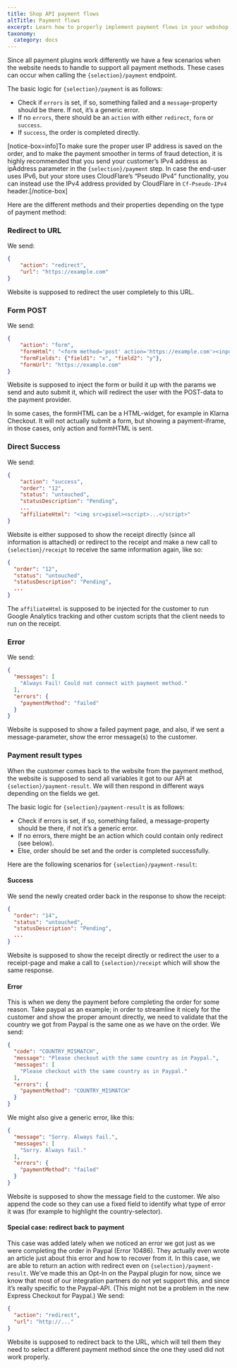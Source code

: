 ```yaml
---
title: Shop API payment flows
altTitle: Payment flows
excerpt: Learn how to properly implement payment flows in your webshop.
taxonomy:
  category: docs
---
```


Since all payment plugins work differently we have a few scenarios when the website needs to handle to support all payment methods. These cases can occur when calling the `{selection}/payment` endpoint.

The basic logic for `{selection}/payment` is as follows:
* Check if `errors` is set, if so, something failed and a `message`-property should be there. If not, it’s a generic error.
* If no `errors`, there should be an `action` with either `redirect`, `form` or `success`.
* If `success`, the order is completed directly.

[notice-box=info]To make sure the proper user IP address is saved on the order, and to make the payment smoother in terms of fraud detection, it is highly recommended that you send your customer’s IPv4 address as ipAddress parameter in the `{selection}/payment` step. In case the end-user uses IPv6, but your store uses CloudFlare’s “Pseudo IPv4” functionality, you can instead use the IPv4 address provided by CloudFlare in `Cf-Pseudo-IPv4` header.[/notice-box]

Here are the different methods and their properties depending on the type of payment method:

### Redirect to URL

We send:

```json
{
    "action": "redirect",
    "url": "https://example.com"
}
```

Website is supposed to redirect the user completely to this URL.

### Form POST

We send:
```json
{
    "action": "form",
    "formHtml": "<form method='post' action='https://example.com'><input type='hidden' name='field1' value='x' /></form><script>(autosubmit-code)</script>",
    "formFields": {"field1": "x", "field2": "y"},
    "formUrl": "https://example.com"
}
```

Website is supposed to inject the form or build it up with the params we send and auto submit it, which will redirect the user with the POST-data to the payment provider.

In some cases, the formHTML can be a HTML-widget, for example in Klarna Checkout. It will not actually submit a form, but showing a payment-iframe, in those cases, only action and formHTML is sent.

### Direct Success

We send:

```json
{
    "action": "success",
    "order": "12",
    "status": "untouched",
    "statusDescription": "Pending",
    ...
    "affiliateHtml": "<img src=pixel><script>...</script>"
}
```

Website is either supposed to show the receipt directly (since all information is attached) or redirect to the receipt and make a new call to `{selection}/receipt` to receive the same information again, like so:

```json
{
  "order": "12",
  "status": "untouched",
  "statusDescription": "Pending",
  ...
}
```

The `affiliateHtml` is supposed to be injected for the customer to run Google Analytics tracking and other custom scripts that the client needs to run on the receipt.

### Error

We send:

```json
{
  "messages": [
    "Always Fail! Could not connect with payment method."
  ],
  "errors": {
    "paymentMethod": "failed"
  }
}
```

Website is supposed to show a failed payment page, and also, if we sent a message-parameter, show the error message(s) to the customer.

### Payment result types

When the customer comes back to the website from the payment method, the website is supposed to send all variables it got to our API at `{selection}/payment-result`. We will then respond in different ways depending on the fields we get.

The basic logic for `{selection}/payment-result` is as follows:

* Check if errors is set, if so, something failed, a message-property should be there, if not it’s a generic error.
* If no errors, there might be an action which could contain only redirect (see below).
* Else, order should be set and the order is completed successfully.

Here are the following scenarios for `{selection}/payment-result`:

#### Success

We send the newly created order back in the response to show the receipt:

```json
{
  "order": "14",
  "status": "untouched",
  "statusDescription": "Pending",
  ...
}
```

Website is supposed to show the receipt directly or redirect the user to a receipt-page and make a call to `{selection}/receipt` which will show the same response.

#### Error

This is when we deny the payment before completing the order for some reason. Take paypal as an example; in order to streamline it nicely for the customer and show the proper amount directly, we need to validate that the country we got from Paypal is the same one as we have on the order. We send:

```json
{
  "code": "COUNTRY_MISMATCH",
  "message": "Please checkout with the same country as in Paypal.",
  "messages": [
    "Please checkout with the same country as in Paypal."
  ],
  "errors": {
    "paymentMethod": "COUNTRY_MISMATCH"
  }
}
```

We might also give a generic error, like this:

```json
{
  "message": "Sorry. Always fail.",
  "messages": [
    "Sorry. Always fail."
  ],
  "errors": {
    "paymentMethod": "failed"
  }
}
```

Website is supposed to show the message field to the customer. We also append the code so they can use a fixed field to identify what type of error it was (for example to highlight the country-selector).

#### Special case: redirect back to payment

This case was added lately when we noticed an error we got just as we were completing the order in Paypal (Error 10486). They actually even wrote an article just about this error and how to recover from it. In this case, we are able to return an action with redirect even on `{selection}/payment-result`. We’ve made this an Opt-In on the Paypal plugin for now, since we know that most of our integration partners do not yet support this, and since it’s really specific to the Paypal-API. (This might not be a problem in the new Express Checkout for Paypal.) We send:

```json
{
  "action": "redirect",
  "url": "http://..."
}
```

Website is supposed to redirect back to the URL, which will tell them they need to select a different payment method since the one they used did not work properly.
